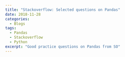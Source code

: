 ```yaml
---
title: "Stackoverflow: Selected questions on Pandas"
date: 2018-11-28
categories:
  - Blogs
tags: 
  - Pandas
  - Stackoverflow
  - Python
excerpt: "Good practice questions on Pandas from SO"
---
```


